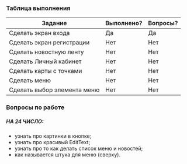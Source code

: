 ### Таблица выполнения
| Задание | Выполнено? | Вопросы? |
| --- | --- | --- |
| Сделать экран входа    | Да | Да
| Сделать экран регистрации    | Нет | Нет | 
| Сделать новостную ленту  | Нет | Нет |
| Сделать Личный кабинет | Нет | Нет |
| Сделать карты с точками | Нет | Нет |
| Сделать меню | Нет | Нет |
| Сделать выбор элемента меню | Нет | Нет |

### Вопросы по работе
##### НА 24 ЧИСЛО:
* узнать про картинки в кнопке;
* узнать про красивый EditText;
* узнать про то как делать список меню и новостей;
* как называется штука для меню (сверху).
